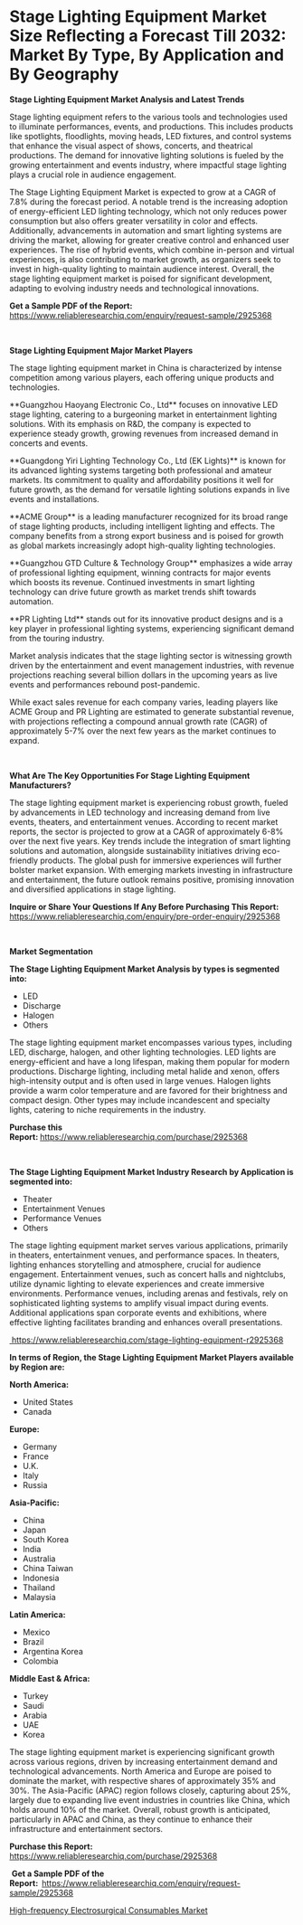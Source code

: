 <p><h1>Stage Lighting Equipment Market Size Reflecting a Forecast Till 2032: Market By Type, By Application and By Geography</h1></p><p><strong>Stage Lighting Equipment Market Analysis and Latest Trends</strong></p>
<p><p>Stage lighting equipment refers to the various tools and technologies used to illuminate performances, events, and productions. This includes products like spotlights, floodlights, moving heads, LED fixtures, and control systems that enhance the visual aspect of shows, concerts, and theatrical productions. The demand for innovative lighting solutions is fueled by the growing entertainment and events industry, where impactful stage lighting plays a crucial role in audience engagement.</p><p>The Stage Lighting Equipment Market is expected to grow at a CAGR of 7.8% during the forecast period. A notable trend is the increasing adoption of energy-efficient LED lighting technology, which not only reduces power consumption but also offers greater versatility in color and effects. Additionally, advancements in automation and smart lighting systems are driving the market, allowing for greater creative control and enhanced user experiences. The rise of hybrid events, which combine in-person and virtual experiences, is also contributing to market growth, as organizers seek to invest in high-quality lighting to maintain audience interest. Overall, the stage lighting equipment market is poised for significant development, adapting to evolving industry needs and technological innovations.</p></p>
<p><strong>Get a Sample PDF of the Report:&nbsp;</strong> <a href="https://www.reliableresearchiq.com/enquiry/request-sample/2925368?utm_campaign=3026&utm_medium=2&utm_source=Github&utm_content=ia&utm_term=12032025&utm_id=stage-lighting-equipment">https://www.reliableresearchiq.com/enquiry/request-sample/2925368</a></p>
<p>&nbsp;</p>
<p><strong>Stage Lighting Equipment Major Market Players</strong></p>
<p><p>The stage lighting equipment market in China is characterized by intense competition among various players, each offering unique products and technologies. </p><p>**Guangzhou Haoyang Electronic Co., Ltd** focuses on innovative LED stage lighting, catering to a burgeoning market in entertainment lighting solutions. With its emphasis on R&D, the company is expected to experience steady growth, growing revenues from increased demand in concerts and events.</p><p>**Guangdong Yiri Lighting Technology Co., Ltd (EK Lights)** is known for its advanced lighting systems targeting both professional and amateur markets. Its commitment to quality and affordability positions it well for future growth, as the demand for versatile lighting solutions expands in live events and installations.</p><p>**ACME Group** is a leading manufacturer recognized for its broad range of stage lighting products, including intelligent lighting and effects. The company benefits from a strong export business and is poised for growth as global markets increasingly adopt high-quality lighting technologies.</p><p>**Guangzhou GTD Culture & Technology Group** emphasizes a wide array of professional lighting equipment, winning contracts for major events which boosts its revenue. Continued investments in smart lighting technology can drive future growth as market trends shift towards automation.</p><p>**PR Lighting Ltd** stands out for its innovative product designs and is a key player in professional lighting systems, experiencing significant demand from the touring industry.</p><p>Market analysis indicates that the stage lighting sector is witnessing growth driven by the entertainment and event management industries, with revenue projections reaching several billion dollars in the upcoming years as live events and performances rebound post-pandemic. </p><p>While exact sales revenue for each company varies, leading players like ACME Group and PR Lighting are estimated to generate substantial revenue, with projections reflecting a compound annual growth rate (CAGR) of approximately 5-7% over the next few years as the market continues to expand.</p></p>
<p>&nbsp;</p>
<p><strong>What Are The Key Opportunities For Stage Lighting Equipment Manufacturers?</strong></p>
<p><p>The stage lighting equipment market is experiencing robust growth, fueled by advancements in LED technology and increasing demand from live events, theaters, and entertainment venues. According to recent market reports, the sector is projected to grow at a CAGR of approximately 6-8% over the next five years. Key trends include the integration of smart lighting solutions and automation, alongside sustainability initiatives driving eco-friendly products. The global push for immersive experiences will further bolster market expansion. With emerging markets investing in infrastructure and entertainment, the future outlook remains positive, promising innovation and diversified applications in stage lighting.</p></p>
<p><strong>Inquire or Share Your Questions If Any Before Purchasing This Report:</strong> <a href="https://www.reliableresearchiq.com/enquiry/pre-order-enquiry/2925368?utm_campaign=3026&utm_medium=2&utm_source=Github&utm_content=ia&utm_term=12032025&utm_id=stage-lighting-equipment">https://www.reliableresearchiq.com/enquiry/pre-order-enquiry/2925368</a></p>
<p>&nbsp;</p>
<p><strong>Market Segmentation</strong></p>
<p><strong>The Stage Lighting Equipment Market Analysis by types is segmented into:</strong></p>
<p><ul><li>LED</li><li>Discharge</li><li>Halogen</li><li>Others</li></ul></p>
<p><p>The stage lighting equipment market encompasses various types, including LED, discharge, halogen, and other lighting technologies. LED lights are energy-efficient and have a long lifespan, making them popular for modern productions. Discharge lighting, including metal halide and xenon, offers high-intensity output and is often used in large venues. Halogen lights provide a warm color temperature and are favored for their brightness and compact design. Other types may include incandescent and specialty lights, catering to niche requirements in the industry.</p></p>
<p><strong>Purchase this Report:&nbsp;</strong><a href="https://www.reliableresearchiq.com/purchase/2925368?utm_campaign=3026&utm_medium=2&utm_source=Github&utm_content=ia&utm_term=12032025&utm_id=stage-lighting-equipment">https://www.reliableresearchiq.com/purchase/2925368</a></p>
<p>&nbsp;</p>
<p><strong>The Stage Lighting Equipment Market Industry Research by Application is segmented into:</strong></p>
<p><ul><li>Theater</li><li>Entertainment Venues</li><li>Performance Venues</li><li>Others</li></ul></p>
<p><p>The stage lighting equipment market serves various applications, primarily in theaters, entertainment venues, and performance spaces. In theaters, lighting enhances storytelling and atmosphere, crucial for audience engagement. Entertainment venues, such as concert halls and nightclubs, utilize dynamic lighting to elevate experiences and create immersive environments. Performance venues, including arenas and festivals, rely on sophisticated lighting systems to amplify visual impact during events. Additional applications span corporate events and exhibitions, where effective lighting facilitates branding and enhances overall presentations.</p></p>
<p><a href="https://www.reliableresearchiq.com/stage-lighting-equipment-r2925368?utm_campaign=3026&utm_medium=2&utm_source=Github&utm_content=ia&utm_term=12032025&utm_id=stage-lighting-equipment">&nbsp;https://www.reliableresearchiq.com/stage-lighting-equipment-r2925368</a></p>
<p><strong>In terms of Region, the Stage Lighting Equipment Market Players available by Region are:</strong></p>
<p>
    <p> <strong> North America: </strong>
        <ul>
            <li>United States</li>
            <li>Canada</li>
        </ul>
        </p> 
    <p> <strong> Europe: </strong>
        <ul>
            <li>Germany</li>
            <li>France</li>
            <li>U.K.</li>
            <li>Italy</li>
            <li>Russia</li>
        </ul>
        </p> 
    <p> <strong> Asia-Pacific: </strong>
        <ul>
            <li>China</li>
            <li>Japan</li>
            <li>South Korea</li>
            <li>India</li>
            <li>Australia</li>
            <li>China Taiwan</li>
            <li>Indonesia</li>
            <li>Thailand</li>
            <li>Malaysia</li>
        </ul>
        </p> 
    <p> <strong> Latin America: </strong>
        <ul>
            <li>Mexico</li>
            <li>Brazil</li>
            <li>Argentina Korea</li>
            <li>Colombia</li>
        </ul>
        </p> 
    <p> <strong> Middle East & Africa: </strong>
        <ul>
            <li>Turkey</li>
            <li>Saudi</li>
            <li>Arabia</li>
            <li>UAE</li>
            <li>Korea</li>
        </ul>
    </p>
    </p>
<p><p>The stage lighting equipment market is experiencing significant growth across various regions, driven by increasing entertainment demand and technological advancements. North America and Europe are poised to dominate the market, with respective shares of approximately 35% and 30%. The Asia-Pacific (APAC) region follows closely, capturing about 25%, largely due to expanding live event industries in countries like China, which holds around 10% of the market. Overall, robust growth is anticipated, particularly in APAC and China, as they continue to enhance their infrastructure and entertainment sectors.</p></p>
<p><strong>Purchase this Report: </strong><a href="https://www.reliableresearchiq.com/purchase/2925368?utm_campaign=3026&utm_medium=2&utm_source=Github&utm_content=ia&utm_term=12032025&utm_id=stage-lighting-equipment">https://www.reliableresearchiq.com/purchase/2925368</a></p>
<p>&nbsp;<strong>Get a Sample PDF of the Report:&nbsp;&nbsp;</strong><a href="https://www.reliableresearchiq.com/enquiry/request-sample/2925368?utm_campaign=3026&utm_medium=2&utm_source=Github&utm_content=ia&utm_term=12032025&utm_id=stage-lighting-equipment">https://www.reliableresearchiq.com/enquiry/request-sample/2925368</a></p>
<p><strong></strong></p>
<p><p><a href="https://github.com/abantolemox08/Market-Research-Report-List-1/blob/main/high-frequency-electrosurgical-consumables-market.md?utm_campaign=3026&utm_medium=2&utm_source=Github&utm_content=ia&utm_term=12032025&utm_id=stage-lighting-equipment">High-frequency Electrosurgical Consumables Market</a></p></p>